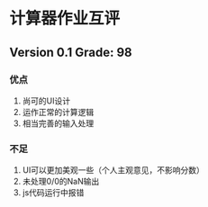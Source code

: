 # 计算器作业互评

## Version 0.1 Grade: 98

### 优点

1. 尚可的UI设计
1. 运作正常的计算逻辑
1. 相当完善的输入处理

### 不足

1. UI可以更加美观一些（个人主观意见，不影响分数）
1. 未处理0/0的NaN输出
1. js代码运行中报错
